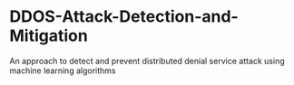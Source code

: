 # DDOS-Attack-Detection-and-Mitigation
An approach to detect and prevent distributed denial service attack using machine learning algorithms 
